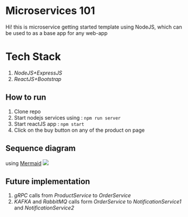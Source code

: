 # Microservices 101

Hi! this is microservice getting started template using NodeJS, which can be used to as a base app for any web-app

# Tech Stack

1. *NodeJS+ExpressJS*
2. *ReactJS+Bootstrap*

## How to run

1. Clone repo
2. Start nodejs services using : `npm run server`
3. Start reactJS app : `npm start`
4. Click on the buy button on any of the product on page

## Sequence diagram

using [Mermaid](https://mermaidjs.github.io/)
[![](https://mermaid.ink/img/eyJjb2RlIjoic2VxdWVuY2VEaWFncmFtXG5SZWFjdC1BcHAtPj4rUHJvZHVjdFNlcnZpY2U6IFJlcXVlc3QgUHJvZHVjdHNcblByb2R1Y3RTZXJ2aWNlLS0-Pi1SZWFjdC1BcHA6IFByb2R1Y3RzIEpTT05cblJlYWN0LUFwcC0-PlByb2R1Y3RTZXJ2aWNlOiBCdXkgUHJvZHVjdFxuUHJvZHVjdFNlcnZpY2UtLT4-K09yZGVyLVNlcnZpY2U6IFByb2R1Y3RzIEpTT05cbk9yZGVyLVNlcnZpY2UtLT4-Tm90aWZpY2F0aW9uLVNlcnZpY2UtMTogU2VuZHMgTm90aWZpY2F0aW9uXG5PcmRlci1TZXJ2aWNlLS0-Pi1Ob3RpZmljYXRpb24tU2VydmljZS0yOiBTZW5kcyBOb3RpZmljYXRpb24iLCJtZXJtYWlkIjp7InRoZW1lIjoiZGVmYXVsdCJ9LCJ1cGRhdGVFZGl0b3IiOmZhbHNlfQ)](https://mermaid-js.github.io/mermaid-live-editor/#/edit/eyJjb2RlIjoic2VxdWVuY2VEaWFncmFtXG5SZWFjdC1BcHAtPj4rUHJvZHVjdFNlcnZpY2U6IFJlcXVlc3QgUHJvZHVjdHNcblByb2R1Y3RTZXJ2aWNlLS0-Pi1SZWFjdC1BcHA6IFByb2R1Y3RzIEpTT05cblJlYWN0LUFwcC0-PlByb2R1Y3RTZXJ2aWNlOiBCdXkgUHJvZHVjdFxuUHJvZHVjdFNlcnZpY2UtLT4-K09yZGVyLVNlcnZpY2U6IFByb2R1Y3RzIEpTT05cbk9yZGVyLVNlcnZpY2UtLT4-Tm90aWZpY2F0aW9uLVNlcnZpY2UtMTogU2VuZHMgTm90aWZpY2F0aW9uXG5PcmRlci1TZXJ2aWNlLS0-Pi1Ob3RpZmljYXRpb24tU2VydmljZS0yOiBTZW5kcyBOb3RpZmljYXRpb24iLCJtZXJtYWlkIjp7InRoZW1lIjoiZGVmYXVsdCJ9LCJ1cGRhdGVFZGl0b3IiOmZhbHNlfQ)


## Future implementation
1. *gRPC* calls from *ProductService* to *OrderService* 
2. *KAFKA* and *RabbitMQ* calls form *OrderService* to *NotificationService1* and *NotificationService2*
